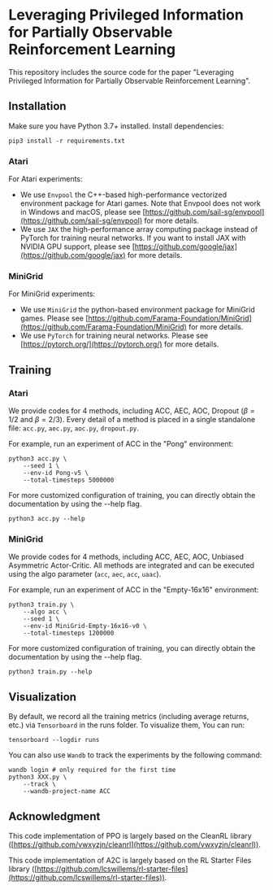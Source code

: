 # Leveraging Privileged Information for Partially Observable Reinforcement Learning
This repository includes the source code for the paper "Leveraging Privileged Information for Partially Observable Reinforcement Learning".

## Installation
Make sure you have Python 3.7+ installed. Install dependencies:
```
pip3 install -r requirements.txt
```
### Atari
For Atari experiments:
- We use `Envpool` the C++-based high-performance vectorized environment package for Atari games. Note that Envpool does not work in Windows and macOS, please see [https://github.com/sail-sg/envpool](https://github.com/sail-sg/envpool) for more details.
- We use `JAX` the high-performance array computing package instead of PyTorch for training neural networks. If you want to install JAX with NVIDIA GPU support, please see [https://github.com/google/jax](https://github.com/google/jax) for more details.

### MiniGrid
For MiniGrid experiments:
- We use `MiniGrid` the python-based environment package for MiniGrid games. Please see [https://github.com/Farama-Foundation/MiniGrid](https://github.com/Farama-Foundation/MiniGrid) for more details.
- We use `PyTorch` for training neural networks. Please see [https://pytorch.org/](https://pytorch.org/) for more details.

## Training
### Atari
We provide codes for 4 methods, including ACC, AEC, AOC, Dropout ($\beta=1/2$ and $\beta=2/3$). Every detail of a method is placed in a single standalone file: `acc.py`, `aec.py`, `aoc.py`, `dropout.py`. 

For example, run an experiment of ACC in the "Pong" environment: 
```
python3 acc.py \
    --seed 1 \
    --env-id Pong-v5 \
    --total-timesteps 5000000
```

For more customized configuration of training, you can directly obtain the documentation by using the --help flag.
```
python3 acc.py --help
```

### MiniGrid
We provide codes for 4 methods, including ACC, AEC, AOC, Unbiased Asymmetric Actor-Critic. All methods are integrated and can be executed using the algo parameter (`acc`, `aec`, `acc`, `uaac`).

For example, run an experiment of ACC in the "Empty-16x16" environment: 
```
python3 train.py \
    --algo acc \
    --seed 1 \
    --env-id MiniGrid-Empty-16x16-v0 \
    --total-timesteps 1200000
```

For more customized configuration of training, you can directly obtain the documentation by using the --help flag.
```
python3 train.py --help
```

## Visualization
By default, we record all the training metrics (including average returns, etc.) via `Tensorboard` in the runs folder. To visualize them, You can run:
```
tensorboard --logdir runs
```
You can also use `Wandb` to track the experiments by the following command:
```
wandb login # only required for the first time
python3 XXX.py \
    --track \
    --wandb-project-name ACC
```

## Acknowledgment
This code implementation of PPO is largely based on the CleanRL library ([https://github.com/vwxyzjn/cleanrl](https://github.com/vwxyzjn/cleanrl)).

This code implementation of A2C is largely based on the RL Starter Files library ([https://github.com/lcswillems/rl-starter-files](https://github.com/lcswillems/rl-starter-files)).
